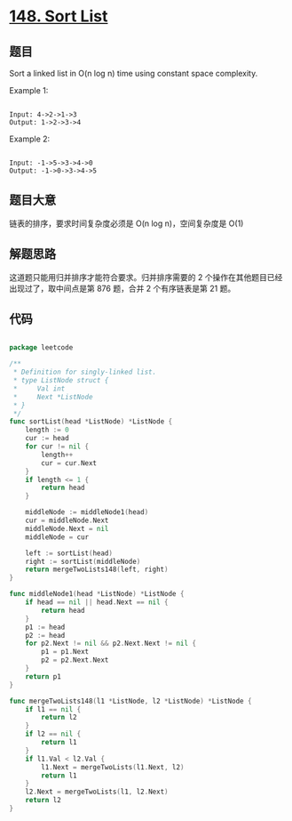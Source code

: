 # [148. Sort List](https://leetcode.com/problems/sort-list/)

## 题目

Sort a linked list in O(n log n) time using constant space complexity.

Example 1:

```

Input: 4->2->1->3
Output: 1->2->3->4

```

Example 2:

```

Input: -1->5->3->4->0
Output: -1->0->3->4->5

```

## 题目大意

链表的排序，要求时间复杂度必须是 O(n log n)，空间复杂度是 O(1)

## 解题思路

这道题只能用归并排序才能符合要求。归并排序需要的 2 个操作在其他题目已经出现过了，取中间点是第 876 题，合并 2 个有序链表是第 21 题。

## 代码

```go

package leetcode

/**
 * Definition for singly-linked list.
 * type ListNode struct {
 *     Val int
 *     Next *ListNode
 * }
 */
func sortList(head *ListNode) *ListNode {
	length := 0
	cur := head
	for cur != nil {
		length++
		cur = cur.Next
	}
	if length <= 1 {
		return head
	}

	middleNode := middleNode1(head)
	cur = middleNode.Next
	middleNode.Next = nil
	middleNode = cur

	left := sortList(head)
	right := sortList(middleNode)
	return mergeTwoLists148(left, right)
}

func middleNode1(head *ListNode) *ListNode {
	if head == nil || head.Next == nil {
		return head
	}
	p1 := head
	p2 := head
	for p2.Next != nil && p2.Next.Next != nil {
		p1 = p1.Next
		p2 = p2.Next.Next
	}
	return p1
}

func mergeTwoLists148(l1 *ListNode, l2 *ListNode) *ListNode {
	if l1 == nil {
		return l2
	}
	if l2 == nil {
		return l1
	}
	if l1.Val < l2.Val {
		l1.Next = mergeTwoLists(l1.Next, l2)
		return l1
	}
	l2.Next = mergeTwoLists(l1, l2.Next)
	return l2
}

```